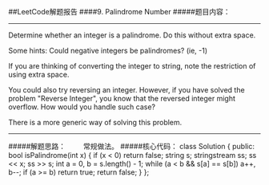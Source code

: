##LeetCode解题报告
####9. Palindrome Number
#####题目内容：
***
Determine whether an integer is a palindrome. Do this without extra space.

Some hints:
Could negative integers be palindromes? (ie, -1)

If you are thinking of converting the integer to string, note the restriction of using extra space.

You could also try reversing an integer. However, if you have solved the problem "Reverse Integer", you know that the reversed integer might overflow. How would you handle such case?

There is a more generic way of solving this problem.
***
#####解题思路：
&#160;&#160;&#160;&#160;&#160;&#160;&#160;&#160;常规做法。
#####核心代码：
	class Solution
    {
    public:
        bool isPalindrome(int x)
        {
            if (x < 0)
                return false;
            string s;
            stringstream ss;
            ss << x;
            ss >> s;
            int a = 0, b = s.length() - 1;
            while (a < b && s[a] == s[b])
                a++, b--;
            if (a >= b)
                return true;
            return false;
        }
    };